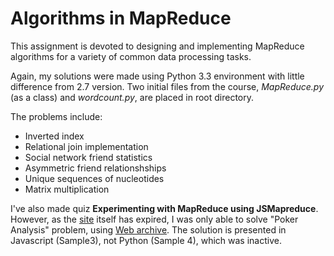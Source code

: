 # Algorithms in MapReduce

This assignment is devoted to designing and implementing MapReduce algorithms for a variety of common data processing tasks.

Again, my solutions were made using Python 3.3 environment with little difference from 2.7 version. Two initial files from the course, *MapReduce.py* (as a class) and *wordcount.py*, are placed in root directory.

The problems include:

* Inverted index
* Relational join implementation
* Social network friend statistics
* Asymmetric friend relationshships
* Unique sequences of nucleotides
* Matrix multiplication

I've also made quiz __Experimenting with MapReduce using JSMapreduce__. However, as the [site](http://jsmapreduce.com/) itself has expired, I was only able to solve "Poker Analysis" problem, using [Web archive](https://web.archive.org "Web archive"). The solution is presented in Javascript (Sample3), not Python (Sample 4), which was inactive.
